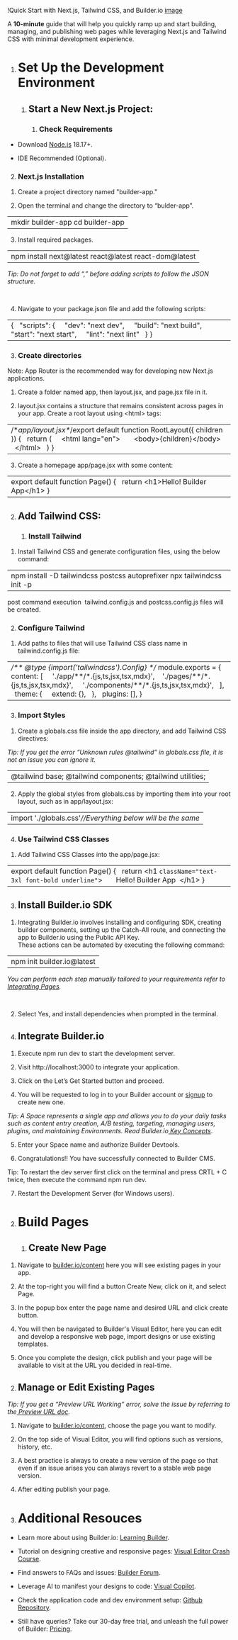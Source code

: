 !Quick Start with Next.js, Tailwind CSS, and Builder.io
[image](https://github.com/Soham57/builder-app/assets/42260390/81b284f6-ba38-446f-bce4-039de035ebc0)

A **10-minute** guide that will help you quickly ramp up and start building, managing, and publishing web pages while leveraging Next.js and Tailwind CSS with minimal development experience.

1. # Set Up the Development Environment

   1. ## Start a New Next.js Project:

      1. ### Check Requirements

- Download [Node.js](https://nodejs.org/en) 18.17+.

- IDE Recommended (Optional).

2. ### Next.js Installation

1) Create a project directory named "builder-app."

2) Open the terminal and change the directory to “bulder-app”.

|                                  |
| -------------------------------- |
| mkdir builder-app cd builder-app |

3. Install required packages.

|                                                          |
| -------------------------------------------------------- |
| npm install next\@latest react\@latest react-dom\@latest |

_Tip: Do not forget to add “,” before adding scripts to follow the JSON structure._

 

4. Navigate to your package.json file and add the following scripts:

|                                                                                                                             |
| --------------------------------------------------------------------------------------------------------------------------- |
| {   "scripts": {     "dev": "next dev",     "build": "next build",     "start": "next start",     "lint": "next lint"   } } |

3. ### Create directories

Note: App Router is the recommended way for developing new Next.js applications.

1. Create a folder named app, then layout.jsx, and page.jsx file in it.

2. layout.jsx contains a structure that remains consistent across pages in your app. Create a root layout using \<html> tags:

|                                                                                                                                                              |
| ------------------------------------------------------------------------------------------------------------------------------------------------------------ |
| /\*_app/layout.jsx\*_/export default function RootLayout({ children }) {   return (     \<html lang="en">       \<body>{children}\</body>     \</html>   ) } |

3. Create a homepage app/page.jsx with some content:

|                                                                           |
| ------------------------------------------------------------------------- |
| export default function Page() {   return \<h1>Hello! Builder App\</h1> } |

2. ## Add Tailwind CSS:

   1. ### Install Tailwind

1) Install Tailwind CSS and generate configuration files, using the below command:

|                                                                         |
| ----------------------------------------------------------------------- |
| npm install -D tailwindcss postcss autoprefixer npx tailwindcss init -p |

post command execution  tailwind.config.js and postcss.config.js files will be created.

2. ### Configure Tailwind

1) Add paths to files that will use Tailwind CSS class name in tailwind.config.js file:

|                                                                                                                                                                                                                                                                             |
| --------------------------------------------------------------------------------------------------------------------------------------------------------------------------------------------------------------------------------------------------------------------------- |
| _/\*\* @type {import('tailwindcss').Config} \*/_ module.exports = {   content: \[     './app/\*\*/\*.{js,ts,jsx,tsx,mdx}',    './pages/\*\*/\*.{js,ts,jsx,tsx,mdx}',     './components/\*\*/\*.{js,ts,jsx,tsx,mdx}',   ],   theme: {     extend: {},   },   plugins: \[], } |

3. ### Import Styles

1) Create a globals.css file inside the app directory, and add Tailwind CSS directives:

_Tip: If you get the error “Unknown rules @tailwind” in globals.css file, it is not an issue you can ignore it._

|                                                            |
| ---------------------------------------------------------- |
| @tailwind base; @tailwind components; @tailwind utilities; |

2. Apply the global styles from globals.css by importing them into your root layout, such as in app/layout.jsx:

|                                                             |
| ----------------------------------------------------------- |
| import './globals.css'_//Everything below will be the same_ |

4. ### Use Tailwind CSS Classes

1) Add Tailwind CSS Classes into the app/page.jsx:

|                                                                                                                               |
| ----------------------------------------------------------------------------------------------------------------------------- |
| export default function Page() {   return \<h1 `className="text-3xl font-bold underline"`>       Hello! Builder App  \</h1> } |

3. ## Install Builder.io SDK

1) Integrating Builder.io involves installing and configuring SDK, creating builder components, setting up the Catch-All route, and connecting the app to Builder.io using the Public API Key.\
   These actions can be automated by executing the following command:

|                             |
| --------------------------- |
| npm init builder.io\@latest |

_You can perform each step manually tailored to your requirements refer to_ [_Integrating Pages_](https://www.builder.io/c/docs/integrating-builder-pages#integrating-pages)_._

 

2. Select Yes, and install dependencies when prompted in the terminal.

4) ## Integrate Builder.io

1. Execute npm run dev to start the development server.

2. Visit http\://localhost:3000 to integrate your application.

3. Click on the Let’s Get Started button and proceed.

4. You will be requested to log in to your Builder account or [signup](http://builder.io/signup) to create new one.

_Tip: A Space represents a single app and allows you to do your daily tasks such as content entry creation, A/B testing, targeting, managing users, plugins, and maintaining Environments. Read Builder.io_[ _Key Concepts_](https://www.builder.io/c/docs/how-builder-works).

5. Enter your Space name and authorize Builder Devtools.

6. Congratulations!! You have successfully connected to Builder CMS.

Tip: To restart the dev server first click on the terminal and press CRTL + C twice, then execute the command npm run dev.

7. Restart the Development Server (for Windows users). 

2) # Build Pages

   1. ## Create New Page

1. Navigate to [builder.io/content](http://builder.io/content) here you will see existing pages in your app.

2. At the top-right you will find a button Create New, click on it, and select Page.

3. In the popup box enter the page name and desired URL and click create button.

4. You will then be navigated to Builder's Visual Editor, here you can edit and develop a responsive web page, import designs or use existing templates.

5. Once you complete the design, click publish and your page will be available to visit at the URL you decided in real-time.

2) ## Manage or Edit Existing Pages

_Tip: If you get a “Preview URL Working” error, solve the issue by referring to the_[ _Preview URL doc_](https://www.builder.io/c/docs/guides/preview-url-working)_._

1. Navigate to [builder.io/content](http://builder.io/content), choose the page you want to modify.

2. On the top side of Visual Editor, you will find options such as versions, history, etc.

3. A best practice is always to create a new version of the page so that even if an issue arises you can always revert to a stable web page version.

4. After editing publish your page.

3) # Additional Resouces

- Learn more about using Builder.io: [Learning Builder](https://www.builder.io/c/docs/learning).

- Tutorial on designing creative and responsive pages: [Visual Editor Crash Course](https://www.youtube.com/watch?v=AIKGj5bgyJo).

- Find answers to FAQs and issues: [Builder Forum](https://forum.builder.io/).

- Leverage AI to manifest your designs to code: [Visual Copilot](https://www.builder.io/blog/figma-to-code-visual-copilot).

- Check the application code and dev environment setup: [Github Repository](https://github.com/Soham57/builder-app).

- Still have queries? Take our 30-day free trial, and unleash the full power of Builder: [Pricing](https://www.builder.io/m/pricing).
